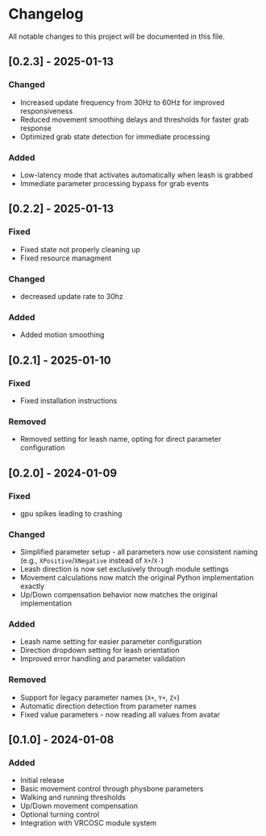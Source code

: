 # Changelog

All notable changes to this project will be documented in this file.

## [0.2.3] - 2025-01-13

### Changed
- Increased update frequency from 30Hz to 60Hz for improved responsiveness
- Reduced movement smoothing delays and thresholds for faster grab response
- Optimized grab state detection for immediate processing

### Added
- Low-latency mode that activates automatically when leash is grabbed
- Immediate parameter processing bypass for grab events

## [0.2.2] - 2025-01-13

### Fixed
- Fixed state not properly cleaning up
- Fixed resource managment

### Changed
- decreased update rate to 30hz

### Added
- Added motion smoothing

## [0.2.1] - 2025-01-10

### Fixed
- Fixed installation instructions

### Removed
- Removed setting for leash name, opting for direct parameter configuration

## [0.2.0] - 2024-01-09

### Fixed
- gpu spikes leading to crashing

### Changed
- Simplified parameter setup - all parameters now use consistent naming (e.g., `XPositive`/`XNegative` instead of `X+`/`X-`)
- Leash direction is now set exclusively through module settings
- Movement calculations now match the original Python implementation exactly
- Up/Down compensation behavior now matches the original implementation

### Added
- Leash name setting for easier parameter configuration
- Direction dropdown setting for leash orientation
- Improved error handling and parameter validation

### Removed
- Support for legacy parameter names (`X+`, `Y+`, `Z+`)
- Automatic direction detection from parameter names
- Fixed value parameters - now reading all values from avatar

## [0.1.0] - 2024-01-08

### Added
- Initial release
- Basic movement control through physbone parameters
- Walking and running thresholds
- Up/Down movement compensation
- Optional turning control
- Integration with VRCOSC module system
